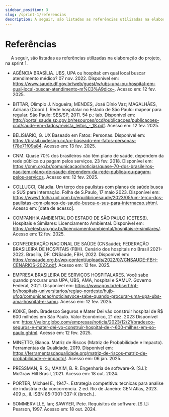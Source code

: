 ```yaml
---
sidebar_position: 3
slug: /sprint-1/referencias
description: A seguir, são listadas as referências utilizadas na elaboração do projeto, na sprint 1.
---
```

# Referências

&emsp; A seguir, são listadas as referências utilizadas na elaboração do projeto, na sprint 1.

* AGÊNCIA BRASÍLIA. UBS, UPA ou hospital: em qual local buscar atendimento médico? 07 nov. 2022. Disponível em: https://www.saude.df.gov.br/web/guest/w/ubs-upa-ou-hospital-em-qual-local-buscar-atendimento-m%C3%A9dico-. Acesso em: 12 fev. 2025.

* BITTAR, Olimpio J. Nogueira; MENDES, José Dínio Vaz; MAGALHÃES, Adriana (Coord.). Rede hospitalar no Estado de São Paulo: mapear para regular. São Paulo: SES/SP, 2011. 54 p.: tab. Disponível em: http://portal.saude.sp.gov.br/resources/ccd/publicacoes/publicacoes-ccd/saude-em-dados/revista_leitos_-_18.pdf. Acesso em: 12 fev. 2025.

* BELISIARIO, G. UX Baseado em Fatos: Personas. Disponível em: <https://brasil.uxdesign.cc/ux-baseado-em-fatos-personas-f78e71f09a84>. Acesso em: 13 fev. 2025. 

* CNM. Quase 70% dos brasileiros não têm plano de saúde, dependem da rede pública ou pagam pelos serviços. 23 fev. 2018. Disponível em: https://cnm.org.br/comunicacao/noticias/quase-70-dos-brasileiros-nao-tem-plano-de-saude-dependem-da-rede-publica-ou-pagam-pelos-servicos. Acesso em: 12 fev. 2025.

* COLLUCCI, Cláudia. Um terço dos paulistas com planos de saúde busca o SUS para internação. Folha de S.Paulo, 17 maio 2023. Disponível em: https://www1.folha.uol.com.br/equilibrioesaude/2023/05/um-terco-dos-paulistas-com-planos-de-saude-busca-o-sus-para-internacao.shtml. Acesso em: [data de acesso].

* COMPANHIA AMBIENTAL DO ESTADO DE SÃO PAULO (CETESB). Hospitais e Similares: Licenciamento Ambiental. Disponível em: https://cetesb.sp.gov.br/licenciamentoambiental/hospitais-e-similares/. Acesso em: 12 fev. 2025.

* CONFEDERAÇÃO NACIONAL DE SAÚDE (CNSaúde); FEDERAÇÃO BRASILEIRA DE HOSPITAIS (FBH). Cenário dos hospitais no Brasil 2021-2022. Brasília, DF: CNSaúde, FBH, 2022. Disponível em: https://cnsaude.org.br/wp-content/uploads/2022/07/CNSAUDE-FBH-CENARIOS-2022.pdf. Acesso em: 12 fev. 2025.​

* EMPRESA BRASILEIRA DE SERVIÇOS HOSPITALARES. Você sabe quando procurar uma UPA, UBS, AMA, hospital e SAMU?. Governo Federal, 2021. Disponível em: https://www.gov.br/ebserh/pt-br/hospitais-universitarios/regiao-nordeste/hujb-ufcg/comunicacao/noticiasvoce-sabe-quando-procurar-uma-upa-ubs-ama-hospital-e-samu. Acesso em: 12 fev. 2025.

* KOIKE, Beth. Bradesco Seguros e Mater Dei vão construir hospital de R$ 600 milhões em São Paulo. Valor Econômico, 21 dez. 2023 Disponível em: https://valor.globo.com/empresas/noticia/2023/12/21/bradesco-seguros-e-mater-dei-vo-construir-hospital-de-r-600-milhes-em-so-paulo.ghtml. Acesso em: 12 fev. 2025.

* MINETTO, Bianca. Matriz de Riscos (Matriz de Probabilidade e Impacto). Ferramentas da Qualidade, 2019. Disponível em: https://ferramentasdaqualidade.org/matriz-de-riscos-matriz-de-probabilidade-e-impacto/. Acesso em: 06 jan. 2025.

* PRESSMAN, R. S.; MAXIM, B. R. Engenharia de software-9. [S.l.]: McGraw Hill Brasil, 2021. Acesso em: 18 out. 2024.

* PORTER, Michael E., 1947-. Estrategia competitiva: tecnicas para analise de industria e da concorrencia. 2 ed. Rio de Janeiro: GEN Atlas, 2023. 409 p., il. ISBN 85-7001-337-X (broch.).

* SOMMERVILLE, Ian; SAWYER, Pete. Requisitos de software. [S.l.]: Pearson, 1997. Acesso em: 18 out. 2024.